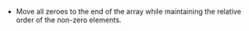 -   Move all zeroes to the end of the array while maintaining the relative order of the non-zero elements.

